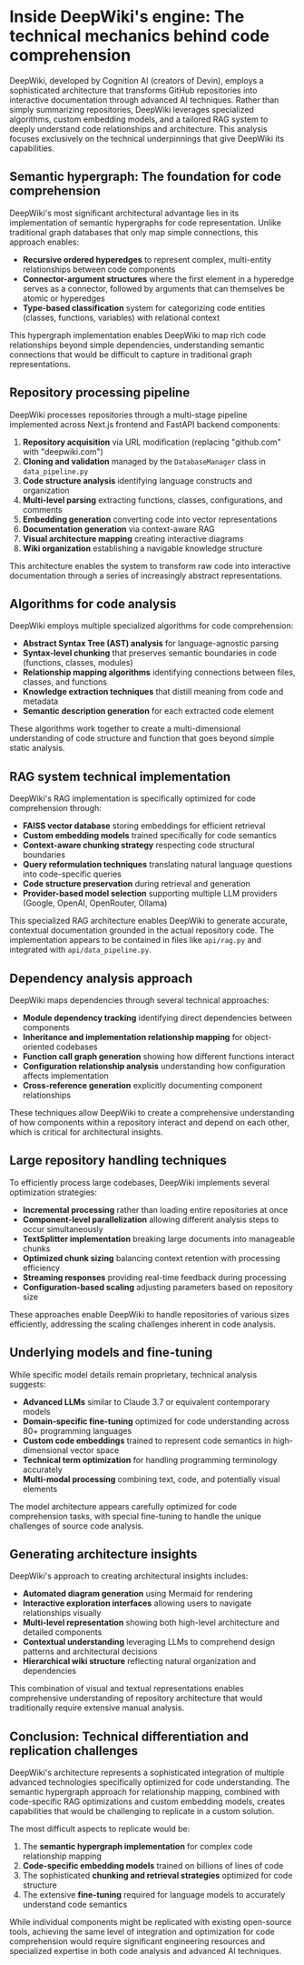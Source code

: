 # Inside DeepWiki's engine: The technical mechanics behind code comprehension

DeepWiki, developed by Cognition AI (creators of Devin), employs a sophisticated architecture that transforms GitHub repositories into interactive documentation through advanced AI techniques. Rather than simply summarizing repositories, DeepWiki leverages specialized algorithms, custom embedding models, and a tailored RAG system to deeply understand code relationships and architecture. This analysis focuses exclusively on the technical underpinnings that give DeepWiki its capabilities.

## Semantic hypergraph: The foundation for code comprehension

DeepWiki's most significant architectural advantage lies in its implementation of semantic hypergraphs for code representation. Unlike traditional graph databases that only map simple connections, this approach enables:

- **Recursive ordered hyperedges** to represent complex, multi-entity relationships between code components
- **Connector-argument structures** where the first element in a hyperedge serves as a connector, followed by arguments that can themselves be atomic or hyperedges
- **Type-based classification** system for categorizing code entities (classes, functions, variables) with relational context

This hypergraph implementation enables DeepWiki to map rich code relationships beyond simple dependencies, understanding semantic connections that would be difficult to capture in traditional graph representations.

## Repository processing pipeline

DeepWiki processes repositories through a multi-stage pipeline implemented across Next.js frontend and FastAPI backend components:

1. **Repository acquisition** via URL modification (replacing "github.com" with "deepwiki.com")
2. **Cloning and validation** managed by the `DatabaseManager` class in `data_pipeline.py`
3. **Code structure analysis** identifying language constructs and organization
4. **Multi-level parsing** extracting functions, classes, configurations, and comments
5. **Embedding generation** converting code into vector representations
6. **Documentation generation** via context-aware RAG
7. **Visual architecture mapping** creating interactive diagrams
8. **Wiki organization** establishing a navigable knowledge structure

This architecture enables the system to transform raw code into interactive documentation through a series of increasingly abstract representations.

## Algorithms for code analysis

DeepWiki employs multiple specialized algorithms for code comprehension:

- **Abstract Syntax Tree (AST) analysis** for language-agnostic parsing
- **Syntax-level chunking** that preserves semantic boundaries in code (functions, classes, modules)
- **Relationship mapping algorithms** identifying connections between files, classes, and functions
- **Knowledge extraction techniques** that distill meaning from code and metadata
- **Semantic description generation** for each extracted code element

These algorithms work together to create a multi-dimensional understanding of code structure and function that goes beyond simple static analysis.

## RAG system technical implementation

DeepWiki's RAG implementation is specifically optimized for code comprehension through:

- **FAISS vector database** storing embeddings for efficient retrieval
- **Custom embedding models** trained specifically for code semantics
- **Context-aware chunking strategy** respecting code structural boundaries
- **Query reformulation techniques** translating natural language questions into code-specific queries
- **Code structure preservation** during retrieval and generation
- **Provider-based model selection** supporting multiple LLM providers (Google, OpenAI, OpenRouter, Ollama)

This specialized RAG architecture enables DeepWiki to generate accurate, contextual documentation grounded in the actual repository code. The implementation appears to be contained in files like `api/rag.py` and integrated with `api/data_pipeline.py`.

## Dependency analysis approach

DeepWiki maps dependencies through several technical approaches:

- **Module dependency tracking** identifying direct dependencies between components
- **Inheritance and implementation relationship mapping** for object-oriented codebases
- **Function call graph generation** showing how different functions interact
- **Configuration relationship analysis** understanding how configuration affects implementation
- **Cross-reference generation** explicitly documenting component relationships

These techniques allow DeepWiki to create a comprehensive understanding of how components within a repository interact and depend on each other, which is critical for architectural insights.

## Large repository handling techniques

To efficiently process large codebases, DeepWiki implements several optimization strategies:

- **Incremental processing** rather than loading entire repositories at once
- **Component-level parallelization** allowing different analysis steps to occur simultaneously
- **TextSplitter implementation** breaking large documents into manageable chunks
- **Optimized chunk sizing** balancing context retention with processing efficiency
- **Streaming responses** providing real-time feedback during processing
- **Configuration-based scaling** adjusting parameters based on repository size

These approaches enable DeepWiki to handle repositories of various sizes efficiently, addressing the scaling challenges inherent in code analysis.

## Underlying models and fine-tuning

While specific model details remain proprietary, technical analysis suggests:

- **Advanced LLMs** similar to Claude 3.7 or equivalent contemporary models
- **Domain-specific fine-tuning** optimized for code understanding across 80+ programming languages
- **Custom code embeddings** trained to represent code semantics in high-dimensional vector space
- **Technical term optimization** for handling programming terminology accurately
- **Multi-modal processing** combining text, code, and potentially visual elements

The model architecture appears carefully optimized for code comprehension tasks, with special fine-tuning to handle the unique challenges of source code analysis.

## Generating architecture insights

DeepWiki's approach to creating architectural insights includes:

- **Automated diagram generation** using Mermaid for rendering
- **Interactive exploration interfaces** allowing users to navigate relationships visually
- **Multi-level representation** showing both high-level architecture and detailed components
- **Contextual understanding** leveraging LLMs to comprehend design patterns and architectural decisions
- **Hierarchical wiki structure** reflecting natural organization and dependencies

This combination of visual and textual representations enables comprehensive understanding of repository architecture that would traditionally require extensive manual analysis.

## Conclusion: Technical differentiation and replication challenges

DeepWiki's architecture represents a sophisticated integration of multiple advanced technologies specifically optimized for code understanding. The semantic hypergraph approach for relationship mapping, combined with code-specific RAG optimizations and custom embedding models, creates capabilities that would be challenging to replicate in a custom solution.

The most difficult aspects to replicate would be:
1. The **semantic hypergraph implementation** for complex code relationship mapping
2. **Code-specific embedding models** trained on billions of lines of code
3. The sophisticated **chunking and retrieval strategies** optimized for code structure
4. The extensive **fine-tuning** required for language models to accurately understand code semantics

While individual components might be replicated with existing open-source tools, achieving the same level of integration and optimization for code comprehension would require significant engineering resources and specialized expertise in both code analysis and advanced AI techniques.